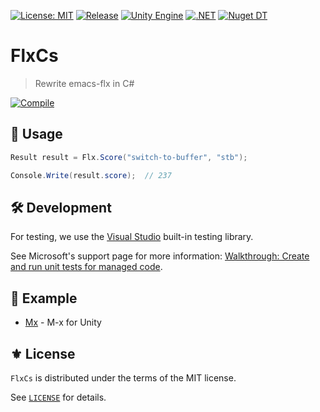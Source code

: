[![License: MIT](https://img.shields.io/badge/License-MIT-green.svg)](https://opensource.org/licenses/MIT)
[![Release](https://img.shields.io/github/tag/the-flx/FlxCs.svg?label=release&logo=github)](https://github.com/the-flx/FlxCs/releases/latest)
[![Unity Engine](https://img.shields.io/badge/unity-2023.1.11f1-black.svg?style=flat&logo=unity)](https://unity3d.com/get-unity/download/archive)
[![.NET](https://img.shields.io/badge/.NET-2.0-blueviolet.svg)](https://learn.microsoft.com/en-us/dotnet/standard/net-standard?tabs=net-standard-1-0)
[![Nuget DT](https://img.shields.io/nuget/dt/FlxCs?logo=nuget&logoColor=49A2E6)](https://www.nuget.org/packages/FlxCs/)

# FlxCs
> Rewrite emacs-flx in C#

[![Compile](https://github.com/the-flx/FlxCs/actions/workflows/compile.yml/badge.svg)](https://github.com/the-flx/FlxCs/actions/workflows/compile.yml)

## 🔨 Usage

```cs
Result result = Flx.Score("switch-to-buffer", "stb");

Console.Write(result.score);  // 237
```

## 🛠️ Development

For testing, we use the [Visual Studio][] built-in testing library.

See Microsoft's support page for more information: [Walkthrough: Create and run unit tests for managed code](https://learn.microsoft.com/en-us/visualstudio/test/walkthrough-creating-and-running-unit-tests-for-managed-code).

## 📂 Example

- [Mx][] - M-x for Unity

## ⚜️ License

`FlxCs` is distributed under the terms of the MIT license.

See [`LICENSE`](./LICENSE) for details.


<!-- Links -->

[Mx]: https://github.com/jcs090218/Unity.Mx

[flx]: https://github.com/lewang/flx

[Visual Studio]: https://visualstudio.microsoft.com/
